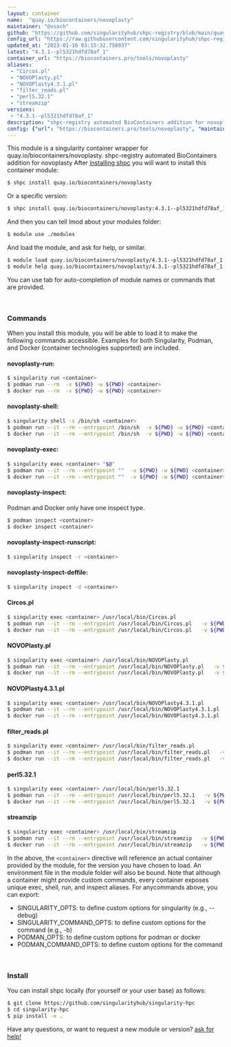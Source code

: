 ```yaml
---
layout: container
name:  "quay.io/biocontainers/novoplasty"
maintainer: "@vsoch"
github: "https://github.com/singularityhub/shpc-registry/blob/main/quay.io/biocontainers/novoplasty/container.yaml"
config_url: "https://raw.githubusercontent.com/singularityhub/shpc-registry/main/quay.io/biocontainers/novoplasty/container.yaml"
updated_at: "2023-01-16 03:15:32.758937"
latest: "4.3.1--pl5321hdfd78af_1"
container_url: "https://biocontainers.pro/tools/novoplasty"
aliases:
 - "Circos.pl"
 - "NOVOPlasty.pl"
 - "NOVOPlasty4.3.1.pl"
 - "filter_reads.pl"
 - "perl5.32.1"
 - "streamzip"
versions:
 - "4.3.1--pl5321hdfd78af_1"
description: "shpc-registry automated BioContainers addition for novoplasty"
config: {"url": "https://biocontainers.pro/tools/novoplasty", "maintainer": "@vsoch", "description": "shpc-registry automated BioContainers addition for novoplasty", "latest": {"4.3.1--pl5321hdfd78af_1": "sha256:f5276f7eabaef7d3d660bdd2c8a2b7cecd93e9cdd677ec86233edb4aba35e39f"}, "tags": {"4.3.1--pl5321hdfd78af_1": "sha256:f5276f7eabaef7d3d660bdd2c8a2b7cecd93e9cdd677ec86233edb4aba35e39f"}, "docker": "quay.io/biocontainers/novoplasty", "aliases": {"Circos.pl": "/usr/local/bin/Circos.pl", "NOVOPlasty.pl": "/usr/local/bin/NOVOPlasty.pl", "NOVOPlasty4.3.1.pl": "/usr/local/bin/NOVOPlasty4.3.1.pl", "filter_reads.pl": "/usr/local/bin/filter_reads.pl", "perl5.32.1": "/usr/local/bin/perl5.32.1", "streamzip": "/usr/local/bin/streamzip"}}
---
```


This module is a singularity container wrapper for quay.io/biocontainers/novoplasty.
shpc-registry automated BioContainers addition for novoplasty
After [installing shpc](#install) you will want to install this container module:


```bash
$ shpc install quay.io/biocontainers/novoplasty
```

Or a specific version:

```bash
$ shpc install quay.io/biocontainers/novoplasty:4.3.1--pl5321hdfd78af_1
```

And then you can tell lmod about your modules folder:

```bash
$ module use ./modules
```

And load the module, and ask for help, or similar.

```bash
$ module load quay.io/biocontainers/novoplasty/4.3.1--pl5321hdfd78af_1
$ module help quay.io/biocontainers/novoplasty/4.3.1--pl5321hdfd78af_1
```

You can use tab for auto-completion of module names or commands that are provided.

<br>

### Commands

When you install this module, you will be able to load it to make the following commands accessible.
Examples for both Singularity, Podman, and Docker (container technologies supported) are included.

#### novoplasty-run:

```bash
$ singularity run <container>
$ podman run --rm  -v ${PWD} -w ${PWD} <container>
$ docker run --rm  -v ${PWD} -w ${PWD} <container>
```

#### novoplasty-shell:

```bash
$ singularity shell -s /bin/sh <container>
$ podman run --it --rm --entrypoint /bin/sh  -v ${PWD} -w ${PWD} <container>
$ docker run --it --rm --entrypoint /bin/sh  -v ${PWD} -w ${PWD} <container>
```

#### novoplasty-exec:

```bash
$ singularity exec <container> "$@"
$ podman run --it --rm --entrypoint ""  -v ${PWD} -w ${PWD} <container> "$@"
$ docker run --it --rm --entrypoint ""  -v ${PWD} -w ${PWD} <container> "$@"
```

#### novoplasty-inspect:

Podman and Docker only have one inspect type.

```bash
$ podman inspect <container>
$ docker inspect <container>
```

#### novoplasty-inspect-runscript:

```bash
$ singularity inspect -r <container>
```

#### novoplasty-inspect-deffile:

```bash
$ singularity inspect -d <container>
```


#### Circos.pl

```bash
$ singularity exec <container> /usr/local/bin/Circos.pl
$ podman run --it --rm --entrypoint /usr/local/bin/Circos.pl   -v ${PWD} -w ${PWD} <container> -c " $@"
$ docker run --it --rm --entrypoint /usr/local/bin/Circos.pl   -v ${PWD} -w ${PWD} <container> -c " $@"
```


#### NOVOPlasty.pl

```bash
$ singularity exec <container> /usr/local/bin/NOVOPlasty.pl
$ podman run --it --rm --entrypoint /usr/local/bin/NOVOPlasty.pl   -v ${PWD} -w ${PWD} <container> -c " $@"
$ docker run --it --rm --entrypoint /usr/local/bin/NOVOPlasty.pl   -v ${PWD} -w ${PWD} <container> -c " $@"
```


#### NOVOPlasty4.3.1.pl

```bash
$ singularity exec <container> /usr/local/bin/NOVOPlasty4.3.1.pl
$ podman run --it --rm --entrypoint /usr/local/bin/NOVOPlasty4.3.1.pl   -v ${PWD} -w ${PWD} <container> -c " $@"
$ docker run --it --rm --entrypoint /usr/local/bin/NOVOPlasty4.3.1.pl   -v ${PWD} -w ${PWD} <container> -c " $@"
```


#### filter_reads.pl

```bash
$ singularity exec <container> /usr/local/bin/filter_reads.pl
$ podman run --it --rm --entrypoint /usr/local/bin/filter_reads.pl   -v ${PWD} -w ${PWD} <container> -c " $@"
$ docker run --it --rm --entrypoint /usr/local/bin/filter_reads.pl   -v ${PWD} -w ${PWD} <container> -c " $@"
```


#### perl5.32.1

```bash
$ singularity exec <container> /usr/local/bin/perl5.32.1
$ podman run --it --rm --entrypoint /usr/local/bin/perl5.32.1   -v ${PWD} -w ${PWD} <container> -c " $@"
$ docker run --it --rm --entrypoint /usr/local/bin/perl5.32.1   -v ${PWD} -w ${PWD} <container> -c " $@"
```


#### streamzip

```bash
$ singularity exec <container> /usr/local/bin/streamzip
$ podman run --it --rm --entrypoint /usr/local/bin/streamzip   -v ${PWD} -w ${PWD} <container> -c " $@"
$ docker run --it --rm --entrypoint /usr/local/bin/streamzip   -v ${PWD} -w ${PWD} <container> -c " $@"
```



In the above, the `<container>` directive will reference an actual container provided
by the module, for the version you have chosen to load. An environment file in the
module folder will also be bound. Note that although a container
might provide custom commands, every container exposes unique exec, shell, run, and
inspect aliases. For anycommands above, you can export:

 - SINGULARITY_OPTS: to define custom options for singularity (e.g., --debug)
 - SINGULARITY_COMMAND_OPTS: to define custom options for the command (e.g., -b)
 - PODMAN_OPTS: to define custom options for podman or docker
 - PODMAN_COMMAND_OPTS: to define custom options for the command

<br>

### Install

You can install shpc locally (for yourself or your user base) as follows:

```bash
$ git clone https://github.com/singularityhub/singularity-hpc
$ cd singularity-hpc
$ pip install -e .
```

Have any questions, or want to request a new module or version? [ask for help!](https://github.com/singularityhub/singularity-hpc/issues)